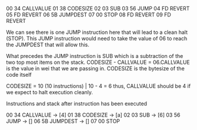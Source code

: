 00      34      CALLVALUE
01      38      CODESIZE
02      03      SUB
03      56      JUMP
04      FD      REVERT
05      FD      REVERT
06      5B      JUMPDEST
07      00      STOP
08      FD      REVERT
09      FD      REVERT

We can see there is one JUMP instruction here that will lead to a clean halt (STOP).
This JUMP instruction would need to take the value of 06 to reach the JUMPDEST that will allow 
this.

What precedes the JUMP instruction is SUB which is a subtraction of the two top most items on the
stack. CODESIZE - CALLVALUE = 06.CALLVALUE is the value in wei that we are passing in. 
CODESIZE is the bytesize of the code itself

CODESIZE = 10 (10 instructions) | 10 - 4  = 6
thus, CALLVALUE should be 4 if we expect to halt execution cleanly.


Instructions and stack after instruction has been executed

00      34      CALLVALUE -> [4]
01      38      CODESIZE -> [a]
02      03      SUB -> [6]
03      56      JUMP -> []
06      5B      JUMPDEST -> []
07      00      STOP